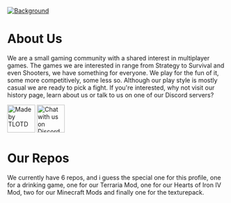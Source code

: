 [![Background](https://tlotd.net/u/social_media_page/background.png 'Background')](https://tlotd.net/u/tlotd)
# About Us

We are a small gaming community with a shared interest in multiplayer games. The games we are interested in range from Strategy to Survival and even Shooters, we have something for everyone. We play for the fun of it, some more competitively, some less so. Although our play style is mostly casual we are ready to pick a fight. If you're interested, why not visit our history page, learn about us or talk to us on one of our Discord servers?

<a href="https://tlotd.net"><img src="https://tlotd.net/minecraft/mod/tlotd-made.png" height="64" alt="Made by TLOTD"/></a>
<a href="https://discord.gg/qrdQReN"><img src="https://tlotd.net/minecraft/mod/chat_with_us_on_discord.svg" height="64" alt="Chat with us on Discord"/></a>

# Our Repos
We currently have 6 repos, and i guess the special one for this profile, one for a drinking game, one for our Terraria Mod, one for our Hearts of Iron IV Mod, two for our Minecraft Mods and finally one for the texturepack.
